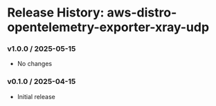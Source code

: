 # Release History: aws-distro-opentelemetry-exporter-xray-udp

### v1.0.0 / 2025-05-15

* No changes

### v0.1.0 / 2025-04-15

* Initial release
